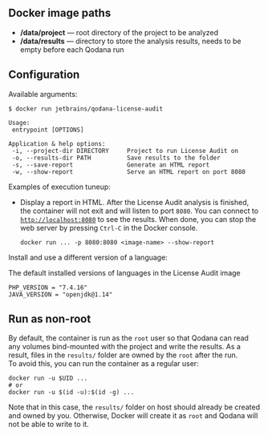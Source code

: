 [//]: # (title: Docker image configuration)

## Docker image paths

- **/data/project**&nbsp;&mdash; root directory of the project to be analyzed
- **/data/results**&nbsp;&mdash; directory to store the analysis results, needs to be empty before each Qodana run

## Configuration

Available arguments:

```shell
$ docker run jetbrains/qodana-license-audit

Usage:
 entrypoint [OPTIONS]

Application & help options:
 -i, --project-dir DIRECTORY     Project to run License Audit on
 -o, --results-dir PATH          Save results to the folder
 -s, --save-report               Generate an HTML report
 -w, --show-report               Serve an HTML report on port 8080
```

Examples of execution tuneup:

- Display a report in HTML. After the License Audit analysis is finished, the container will not exit and will listen to port `8080`. You can connect to [`http://localhost:8080`](http://localhost:8080) to see the results. When done, you can stop the web server by pressing `Ctrl-C` in the Docker console.

   ```shell
   docker run ... -p 8080:8080 <image-name> --show-report
   ```

Install and use a different version of a language:

The default installed versions of languages in the License Audit image

```shell
PHP_VERSION = "7.4.16"
JAVA_VERSION = "openjdk@1.14"
```
[//]: # "not supported in EAP: PYTHON_VERSION= 3.8.10 NOVE_VERSION = 15.7.0 RUBY_VERSION = 2.6.0"

## Run as non-root

By default, the container is run as the `root` user so that Qodana can read any volumes bind-mounted with the project and write the results. As a result, files in the `results/` folder are owned by the `root` after the run.  
To avoid this, you can run the container as a regular user:

```shell
docker run -u $UID ...
# or
docker run -u $(id -u):$(id -g) ...
```

Note that in this case, the `results/` folder on host should already be created and owned by you. Otherwise, Docker will create it as `root` and Qodana will not be able to write to it.
